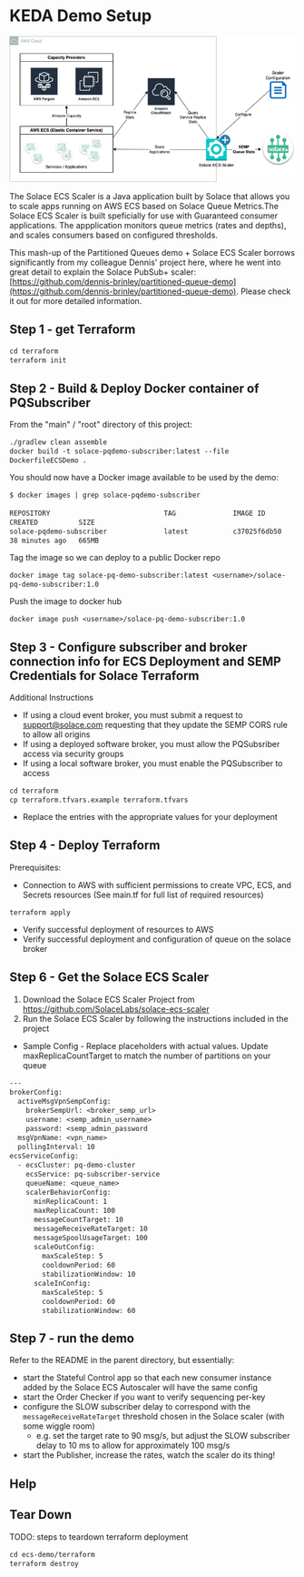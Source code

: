 # KEDA Demo Setup

![scaler gfx](./img/Solace-ECS-Scaler.jpg)

The Solace ECS Scaler is a Java application built by Solace that allows you to scale apps running on AWS ECS based on Solace Queue Metrics.The Solace ECS Scaler is built speficially for use with Guaranteed consumer applications. The appplication monitors queue metrics (rates and depths), and scales consumers based on configured thresholds.

This mash-up of the Partitioned Queues demo + Solace ECS Scaler borrows significantly from my colleague Dennis' project here, where he went into great detail to explain the Solace PubSub+ scaler: [https://github.com/dennis-brinley/partitioned-queue-demo](https://github.com/dennis-brinley/partitioned-queue-demo).  Please check it out for more detailed information.


## Step 1 - get Terraform
```
cd terraform
terraform init
```


## Step 2 - Build & Deploy Docker container of PQSubscriber


From the "main" / "root" directory of this project:

```
./gradlew clean assemble
docker build -t solace-pqdemo-subscriber:latest --file DockerfileECSDemo .
```

You should now have a Docker image available to be used by the demo:

```
$ docker images | grep solace-pqdemo-subscriber

REPOSITORY                            TAG              IMAGE ID       CREATED          SIZE
solace-pqdemo-subscriber              latest           c37025f6db50   38 minutes ago   665MB
```

Tag the image so we can deploy to a public Docker repo
```
docker image tag solace-pq-demo-subscriber:latest <username>/solace-pq-demo-subscriber:1.0
```

Push the image to docker hub
```
docker image push <username>/solace-pq-demo-subscriber:1.0
```

## Step 3 - Configure subscriber and broker connection info for ECS Deployment and SEMP Credentials for Solace Terraform
Additional Instructions
* If using a cloud event broker, you must submit a request to support@solace.com requesting that they update the SEMP CORS rule to allow all origins
* If using a deployed software broker, you must allow the PQSubsriber access via security groups
* If using a local software broker, you must enable the PQSubscriber to access
```
cd terraform
cp terraform.tfvars.example terraform.tfvars
```
* Replace the entries with the appropriate values for your deployment


## Step 4 - Deploy Terraform
Prerequisites:
* Connection to AWS with sufficient permissions to create VPC, ECS, and Secrets resources (See main.tf for full list of required resources)
```
terraform apply
```
* Verify successful deployment of resources to AWS
* Verify successful deployment and configuration of queue on the solace broker

## Step 6 - Get the Solace ECS Scaler
1. Download the Solace ECS Scaler Project from https://github.com/SolaceLabs/solace-ecs-scaler
2. Run the Solace ECS Scaler by following the instructions included in the project
* Sample Config - Replace placeholders with actual values. Update maxReplicaCountTarget to match the number of partitions on your queue
```
---
brokerConfig:
  activeMsgVpnSempConfig:
    brokerSempUrl: <broker_semp_url>
    username: <semp_admin_username>
    password: <semp_admin_password
  msgVpnName: <vpn_name>
  pollingInterval: 10
ecsServiceConfig:
  - ecsCluster: pq-demo-cluster
    ecsService: pq-subscriber-service
    queueName: <queue_name>
    scalerBehaviorConfig:
      minReplicaCount: 1
      maxReplicaCount: 100
      messageCountTarget: 10
      messageReceiveRateTarget: 10
      messageSpoolUsageTarget: 100
      scaleOutConfig:
        maxScaleStep: 5
        cooldownPeriod: 60
        stabilizationWindow: 10
      scaleInConfig:
        maxScaleStep: 5
        cooldownPeriod: 60
        stabilizationWindow: 60

```

## Step 7 - run the demo

Refer to the README in the parent directory, but essentially:
 - start the Stateful Control app so that each new consumer instance added by the Solace ECS Autoscaler will have the same config
 - start the Order Checker if you want to verify sequencing per-key
 - configure the SLOW subscriber delay to correspond with the `messageReceiveRateTarget` threshold chosen in the Solace scaler (with some wiggle room)
    - e.g. set the target rate to 90 msg/s, but adjust the SLOW subscriber delay to 10 ms to allow for approximately 100 msg/s
 - start the Publisher, increase the rates, watch the scaler do its thing!

## Help




## Tear Down
TODO: steps to teardown terraform deployment
``````
cd ecs-demo/terraform
terraform destroy
``````



